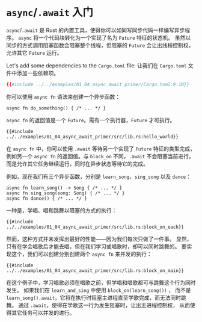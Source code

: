 # `async`/`.await` 入门

`async`/`.await` 是 Rust 的内置工具，使得你可以如同写同步代码一样编写异步程序。
`async` 将一个代码块转化为一个实现了名为 `Future` 特征的状态机。
虽然以同步的方式调用阻塞函数会阻塞整个线程，但阻塞的 `Future` 会让出线程控制权，
允许其它 `Future` 运行。

Let's add some dependencies to the `Cargo.toml` file:
让我们在 `Cargo.toml` 文件中添加一些依赖项。

```toml
{{#include ../../examples/01_04_async_await_primer/Cargo.toml:9:10}}
```

你可以使用 `async fn` 语法来创建一个异步函数：

```rust,edition2018
async fn do_something() { /* ... */ }
```

`async fn` 的返回值是一个 `Future`。需有一个执行器，`Future` 才可执行。

```rust,edition2018
{{#include ../../examples/01_04_async_await_primer/src/lib.rs:hello_world}}
```

在 `async fn` 中，你可以使用 `.await` 等待另一个实现了 `Future` 特征的类型完成，
例如另一个 `async fn` 的返回值。与 `block_on` 不同，`.await` 不会阻塞当前进行，
而是允许其它任务继续运行，同时在异步状态等待它的完成。

例如，现在我们有三个异步函数，分别是 `learn_song`，`sing_song` 以及 `dance`：

```rust,ignore
async fn learn_song() -> Song { /* ... */ }
async fn sing_song(song: Song) { /* ... */ }
async fn dance() { /* ... */ }
```

一种是，学唱、唱和跳舞以阻塞的方式的执行：

```rust,ignore
{{#include ../../examples/01_04_async_await_primer/src/lib.rs:block_on_each}}
```

然而，这种方式并未发挥出最好的性能——因为我们每次只做了一件事。
显然，只有在学会唱歌后才能去唱，但在我们学习或唱歌时，却可以同时跳舞的。
要实现这个，我们可以创建分别创建两个 `async fn` 来并发的执行：

```rust,ignore
{{#include ../../examples/01_04_async_await_primer/src/lib.rs:block_on_main}}
```

在这个例子中，学习唱歌必须在唱歌之前，但学唱和唱歌都可与跳舞这个行为同时发生。
如果我们在 `learn_and_sing` 中使用 `block_on(learn_song())` ，
而不是 `learn_song().await`，它将在执行时阻塞主进程直至学歌完成，而无法同时跳舞。
通过 `.await`，使得在学歌这一行为发生阻塞时，让出主进程控制权，
从而使得其它任务可以并发的进行。
